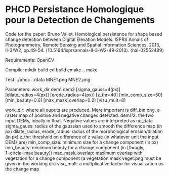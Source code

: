 # PHCD Persistance Homologique pour la Detection de Changements
Code for the paper:
Bruno Vallet. Homological persistence for shape based change detection between Digital Elevation Models.
ISPRS Annals of Photogrammetry, Remote Sensing and Spatial Information Sciences, 2013, II-3/W2, pp.49-54. ⟨10.5194/isprsannals-II-3-W2-49-2013⟩. ⟨hal-02552489⟩

Requirements: OpenCV

Compile:
mkdir build
cd build
cmake ..
make

Test:
./phdc ../data MNE1.png MNE2.png

Parameters:
work_dir dem1 dem2 [sigma_gauss=4(px)] [dilate_radius=4(px)] [erode_radius=4(px)] [z_thr=40] [min_comp_size=50] [min_beauty=0.6] [max_mask_overlap=0.2] [visu_mult=8]

work_dir: where all ouputs are produced. More important is diff_bin.png, a raster map of positive and negative changes detected.
dem1/2: the two input DEMs, ideally in float. Negative values are interpreted as no_data
sigma_gauss: radius of the gaussian used to smooth the difference map (in px)
dilate_radius, erode_radius: radius of the morphological erosion/dilation (in px)
z_thr: threshold on difference of z value (in whatever unit the input DEMs are)
min_comp_size: minimum size for a change component (in px)
min_beauty: minimum beauty for a change component (in [0=ugly, 1=circle=max beauty])
max_mask_overlap: maximum overlap with vegetation for a change component (a vegetation mask veget.png must be given in the working dir)
visu_mult: a multplicative factor for visualization os the change map
